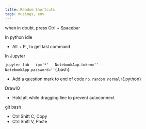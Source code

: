```yaml
---
title: Random Shortcuts
tags: musings, env
---
```


when in doubt, press Ctrl + Spacebar  

In python idle  

* Alt + P , to get last command   

In Jupyter

`jupyter-lab --ip='*' --NotebookApp.token='' --NotebookApp.password=''`{.bash}

* Add a question mark to end of code `np.random.normal?`{.python}

DrawIO

* Hold alt while dragging line to prevent autoconnect

git bash

* Ctrl Shift C,  Copy
* Ctrl Shift V, Paste


